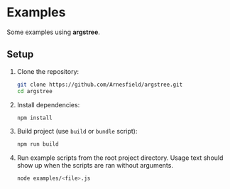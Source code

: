# Examples

Some examples using **argstree**.

## Setup

1. Clone the repository:

   ```sh
   git clone https://github.com/Arnesfield/argstree.git
   cd argstree
   ```

2. Install dependencies:

   ```sh
   npm install
   ```

3. Build project (use `build` or `bundle` script):

   ```sh
   npm run build
   ```

4. Run example scripts from the root project directory. Usage text should show up when the scripts are ran without arguments.

   ```sh
   node examples/<file>.js
   ```
